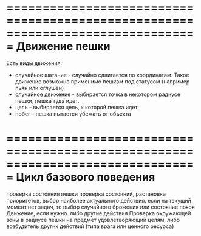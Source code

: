 ﻿===============================================================================
Движение пешки
===============================================================================
Есть виды движения:
- случайное шатание - случайно сдвигается по координатам. Такое движение возможно применимо пешкам под статусом (например пьян или оглушен)
- случайное движение - выбирается точка в некотором радиусе пешки, пешка туда идет. 
- цель - выбирается цель, к которой пешка идет
- побег - пешка пытается убежать от объекта

===============================================================================
Цикл базового поведения
===============================================================================

проверка состояния пешки
	проверка состояний, растановка приоритетов, выбор наиболее актуального действия.
	если на текущий момент нет задач, то выбор случайного брожения или состояние покоя
Движение, если нужно. либо другие действия
Проверка окружающей зоны в радиусе пешки на предмет удовлетворяющий целям, либо возбудитель других действий (типа врага или ценного ресурса)
